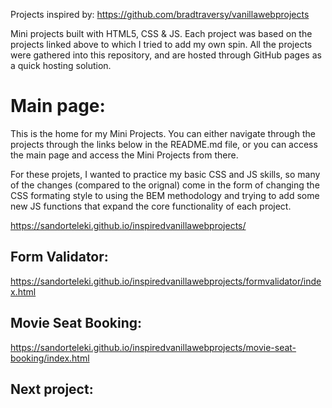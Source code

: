 Projects inspired by: https://github.com/bradtraversy/vanillawebprojects

Mini projects built with HTML5, CSS & JS. Each project was based on the projects linked above to which I tried to add my own spin. All the projects were gathered into this repository, and are hosted through GitHub pages as a quick hosting solution.

# Main page: 
This is the home for my Mini Projects. You can either navigate through the projects through the links below in the README.md file, or you can access the main page and access the Mini Projects from there.

For these projets, I wanted to practice my basic CSS and JS skills, so many of the changes (compared to the orignal) come in the form of changing the CSS formating style to using the BEM methodology and trying to add some new JS functions that expand the core functionality of each project.

https://sandorteleki.github.io/inspiredvanillawebprojects/

## Form Validator:
https://sandorteleki.github.io/inspiredvanillawebprojects/formvalidator/index.html

## Movie Seat Booking:
https://sandorteleki.github.io/inspiredvanillawebprojects/movie-seat-booking/index.html

## Next project:
